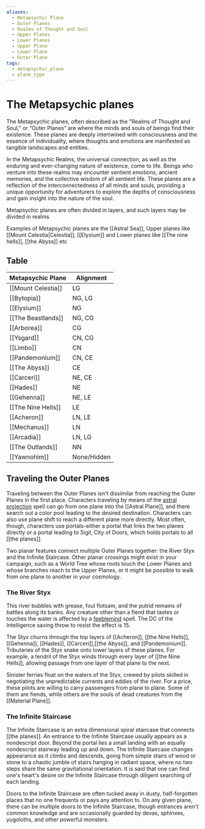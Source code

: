 ```yaml
---
aliases:
  - Metapsychic Plane
  - Outer Planes
  - Realms of Thought and Soul
  - Upper Planes
  - Lower Planes
  - Upper Plane
  - Lower Plane
  - Outer Plane
tags:
  - metapsychic_plane
  - plane_type
---
```

# The Metapsychic planes
The Metapsychic planes, often described as the "Realms of Thought and Soul," or “Outer Planes” are where the minds and souls of beings find their existence. These planes are deeply intertwined with consciousness and the essence of individuality, where thoughts and emotions are manifested as tangible landscapes and entities.

In the Metapsychic Realms, the universal connection, as well as the enduring and ever-changing nature of existence, come to life. Beings who venture into these realms may encounter sentient emotions, ancient memories, and the collective wisdom of all sentient life. These planes are a reflection of the interconnectedness of all minds and souls, providing a unique opportunity for adventurers to explore the depths of consciousness and gain insight into the nature of the soul.

Metapsychic planes are often divided in layers, and such layers may be divided in realms

Examples of Metapsychic planes are the [[Astral Sea]], Upper planes like [[Mount Celestia|Celestia]], [[Elysium]] and Lower planes like [[The nine hells]], [[the Abyss]] etc

## Table
| Metapsychic Plane  | Alignment   |
| :----------------- | ----------- |
| [[Mount Celestia]] | LG          |
| [[Bytopia]]        | NG, LG      |
| [[Elysium]]        | NG          |
| [[The Beastlands]] | NG, CG      |
| [[Arborea]]        | CG          |
| [[Ysgard]]         | CN, CG      |
| [[Limbo]]          | CN          |
| [[Pandemonium]]    | CN, CE      |
| [[The Abyss]]      | CE          |
| [[Carceri]]        | NE, CE      |
| [[Hades]]          | NE          |
| [[Gehenna]]        | NE, LE      |
| [[The Nine Hells]] | LE          |
| [[Acheron]]        | LN, LE      |
| [[Mechanus]]       | LN          |
| [[Arcadia]]        | LN, LG      |
| [[The Outlands]]   | NN          |
| [[Yawnohim]]       | None/Hidden |

## Traveling the Outer Planes
Traveling between the Outer Planes isn't dissimilar from reaching the Outer Planes in the first place. Characters traveling by means of the [astral projection](https://5e.tools/spells.html#astral%20projection_phb) spell can go from one plane into the [[Astral Plane]], and there search out a color pool leading to the desired destination. Characters can also use plane shift to reach a different plane more directly. Most often, though, characters use portals-either a portal that links the two planes directly or a portal leading to Sigil, City of Doors, which holds portals to all [[the planes]].

Two planar features connect multiple Outer Planes together: the River Styx and the Infinite Staircase. Other planar crossings might exist in your campaign, such as a World Tree whose roots touch the Lower Planes and whose branches reach to the Upper Planes, or it might be possible to walk from one plane to another in your cosmology.

### The River Styx

This river bubbles with grease, foul flotsam, and the putrid remains of battles along its banks. Any creature other than a fiend that tastes or touches the water is affected by a [feeblemind](https://5e.tools/spells.html#feeblemind_phb) spell. The DC of the Intelligence saving throw to resist the effect is 15.

The Styx churns through the top layers of [[Acheron]], [[the Nine Hells]], [[Gehenna]], [[Hades]], [[Carceri]],[[the Abyss]], and [[Pandemonium]]. Tributaries of the Styx snake onto lower layers of these planes. For example, a tendril of the Styx winds through every layer of [[the Nine Hells]], allowing passage from one layer of that plane to the next.

Sinister ferries float on the waters of the Styx, crewed by pilots skilled in negotiating the unpredictable currents and eddies of the river. For a price, these pilots are willing to carry passengers from plane to plane. Some of them are fiends, while others are the souls of dead creatures from the [[Material Plane]].

### The Infinite Staircase

The Infinite Staircase is an extra dimensional spiral staircase that connects [[the planes]]. An entrance to the Infinite Staircase usually appears as a nondescript door. Beyond the portal lies a small landing with an equally nondescript stairway leading up and down. The Infinite Staircase changes appearance as it climbs and descends, going from simple stairs of wood or stone to a chaotic jumble of stairs hanging in radiant space, where no two steps share the same gravitational orientation. It is said that one can find one's heart's desire on the Infinite Staircase through diligent searching of each landing.

Doors to the Infinite Staircase are often tucked away in dusty, half-forgotten places that no one frequents or pays any attention to. On any given plane, there can be multiple doors to the Infinite Staircase, though entrances aren't common knowledge and are occasionally guarded by devas, sphinxes, yugoloths, and other powerful monsters.